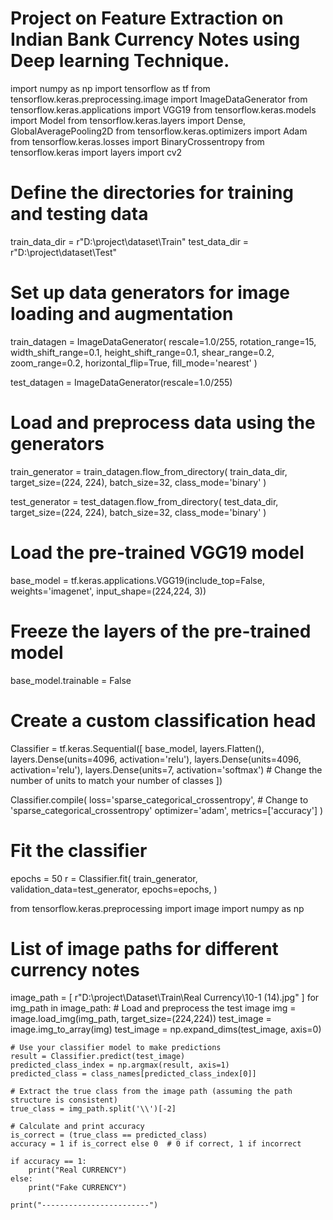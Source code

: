 # Project on Feature Extraction on Indian Bank Currency Notes using Deep learning Technique.
import numpy as np
import tensorflow as tf
from tensorflow.keras.preprocessing.image import ImageDataGenerator
from tensorflow.keras.applications import VGG19
from tensorflow.keras.models import Model
from tensorflow.keras.layers import Dense, GlobalAveragePooling2D
from tensorflow.keras.optimizers import Adam
from tensorflow.keras.losses import BinaryCrossentropy
from tensorflow.keras import layers
import cv2

# Define the directories for training and testing data
train_data_dir = r"D:\project\dataset\Train"
test_data_dir = r"D:\project\dataset\Test"

# Set up data generators for image loading and augmentation
train_datagen = ImageDataGenerator(
    rescale=1.0/255,
    rotation_range=15,
    width_shift_range=0.1,
    height_shift_range=0.1,
    shear_range=0.2,
    zoom_range=0.2,
    horizontal_flip=True,
    fill_mode='nearest'
)

test_datagen = ImageDataGenerator(rescale=1.0/255)

# Load and preprocess data using the generators
train_generator = train_datagen.flow_from_directory(
    train_data_dir,
    target_size=(224, 224),
    batch_size=32,
    class_mode='binary'
)

test_generator = test_datagen.flow_from_directory(
    test_data_dir,
    target_size=(224, 224),
    batch_size=32,
    class_mode='binary'
)

# Load the pre-trained VGG19 model
base_model = tf.keras.applications.VGG19(include_top=False, weights='imagenet', input_shape=(224,224, 3))

# Freeze the layers of the pre-trained model
base_model.trainable = False
# Create a custom classification head
Classifier = tf.keras.Sequential([
    base_model,
    layers.Flatten(),
    layers.Dense(units=4096, activation='relu'),
    layers.Dense(units=4096, activation='relu'),
    layers.Dense(units=7, activation='softmax')  # Change the number of units to match your number of classes
])

Classifier.compile(
    loss='sparse_categorical_crossentropy',  # Change to 'sparse_categorical_crossentropy'
    optimizer='adam',
    metrics=['accuracy']
)

# Fit the classifier
epochs = 50
r = Classifier.fit(
    train_generator,
    validation_data=test_generator,
    epochs=epochs,
)

from tensorflow.keras.preprocessing import image
import numpy as np

# List of image paths for different currency notes
image_path = [
    r"D:\project\Dataset\Train\Real Currency\10-1 (14).jpg"
]
for img_path in image_path:
    # Load and preprocess the test image
    img = image.load_img(img_path, target_size=(224,224))
    test_image = image.img_to_array(img)
    test_image = np.expand_dims(test_image, axis=0)

    # Use your classifier model to make predictions
    result = Classifier.predict(test_image)
    predicted_class_index = np.argmax(result, axis=1)
    predicted_class = class_names[predicted_class_index[0]]

    # Extract the true class from the image path (assuming the path structure is consistent)
    true_class = img_path.split('\\')[-2]

    # Calculate and print accuracy
    is_correct = (true_class == predicted_class)
    accuracy = 1 if is_correct else 0  # 0 if correct, 1 if incorrect

    if accuracy == 1:
        print("Real CURRENCY")
    else:
        print("Fake CURRENCY")

    print("------------------------")

